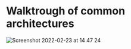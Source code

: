# Walktrough of common architectures


![Screenshot 2022-02-23 at 14 47 24](https://user-images.githubusercontent.com/90422557/155331890-13f2b222-f2c5-4531-b980-8b043429da97.png)
